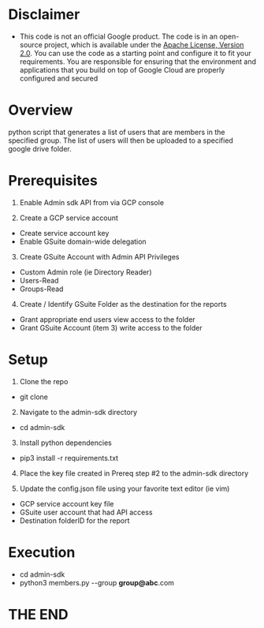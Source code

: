 # Disclaimer
- This code is not an official Google product. The code is in an open-source project, which is available under the [Apache License, Version 2.0](http://www.apache.org/licenses/LICENSE-2.0). You can use the code as a starting point and configure it to fit your requirements. You are responsible for ensuring that the environment and applications that you build on top of Google Cloud are properly configured and secured

# Overview
python script that generates a list of users that are members in the specified group. The list of users will then be uploaded to a specified google drive folder.

# Prerequisites
1. Enable Admin sdk API from via GCP console

2. Create a GCP service account
  - Create service account key
  - Enable GSuite domain-wide delegation

3. Create GSuite Account with Admin API Privileges
  - Custom Admin role (ie Directory Reader) 
  - Users-Read
  - Groups-Read

4. Create / Identify GSuite Folder as the destination for the reports
  - Grant appropriate end users view access to the folder
  - Grant GSuite Account (item 3) write access to the folder

# Setup
1. Clone the repo
  - git clone

2. Navigate to the admin-sdk directory
  - cd admin-sdk

3. Install python dependencies
  - pip3 install -r requirements.txt
  
4. Place the key file created in Prereq step #2 to the admin-sdk directory

5. Update the config.json file using your favorite text editor (ie vim)
  - GCP service account key file
  - GSuite user account that had API access
  - Destination folderID for the report
  
# Execution
- cd admin-sdk
- python3 members.py --group **group@abc**.com


# THE END

